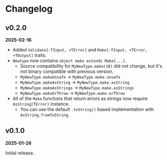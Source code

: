 # Changelog

## v0.2.0

**2025-02-16**

- Added `Validate[-TInput, +TError]` and `Make[-TInput, +TError, +TOutput]` traits.
- `Newtype` now contains `object make extends Make[...]`.
    - Source compatibility for `MyNewType.make(10)` did not change, but it's not binary compatible with previous version.
    - `MyNewType.makeUnsafe` -> `MyNewType.make.unsafe`
    - `MyNewType.makeAsString` -> `MyNewType.make.asString`
    - `MyNewType.makeAsStrings` -> `MyNewType.make.asStrings`
    - `MyNewType.makeOrThrow` -> `MyNewType.make.orThrow`
- All of the `Make` functions that return errors as strings now require `AsString[TError]` instance.
    - You can use the default `.toString()` based implementation with `AsString.fromToString`. 

## v0.1.0

**2025-01-26**

Initial release.